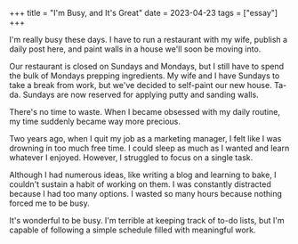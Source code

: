 +++
title = "I'm Busy, and It's Great"
date = 2023-04-23
tags = ["essay"]
+++

I'm really busy these days. I have to run a restaurant with my wife, publish a daily post here, and paint walls in a house we'll soon be moving into.

Our restaurant is closed on Sundays and Mondays, but I still have to spend the bulk of Mondays prepping ingredients. My wife and I have Sundays to take a break from work, but we've decided to self-paint our new house. Ta-da. Sundays are now reserved for applying putty and sanding walls.

There's no time to waste. When I became obsessed with my daily routine, my time suddenly became way more precious.

Two years ago, when I quit my job as a marketing manager, I felt like I was drowning in too much free time. I could sleep as much as I wanted and learn whatever I enjoyed. However, I struggled to focus on a single task.

Although I had numerous ideas, like writing a blog and learning to bake, I couldn't sustain a habit of working on them. I was constantly distracted because I had too many options. I wasted so many hours because nothing forced me to be busy.

It's wonderful to be busy. I'm terrible at keeping track of to-do lists, but I'm capable of following a simple schedule filled with meaningful work.
